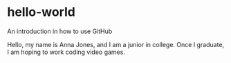 # hello-world
An introduction in how to use GitHub


Hello, my name is Anna Jones, and I am a junior in college. 
Once I graduate, I am hoping to work coding video games. 
